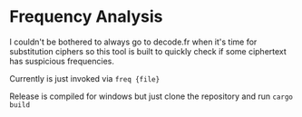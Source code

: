 # Frequency Analysis

I couldn't be bothered to always go to decode.fr when it's time for substitution ciphers so this tool is built to quickly check if some ciphertext has suspicious frequencies.

Currently is just invoked via ``freq {file}``

Release is compiled for windows but just clone the repository and run `cargo build`